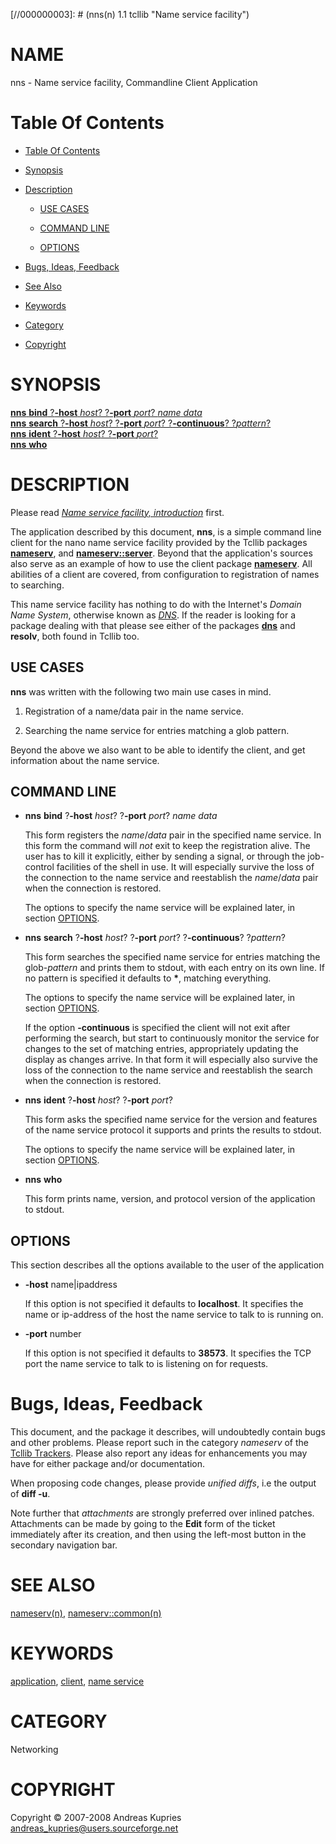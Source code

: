 
[//000000001]: # (nns - Name service facility)
[//000000002]: # (Generated from file 'nns.man' by tcllib/doctools with format 'markdown')
[//000000003]: # (nns(n) 1.1 tcllib "Name service facility")

# NAME

nns - Name service facility, Commandline Client Application

# <a name='toc'></a>Table Of Contents

  -  [Table Of Contents](#toc)

  -  [Synopsis](#synopsis)

  -  [Description](#section1)

      -  [USE CASES](#subsection1)

      -  [COMMAND LINE](#subsection2)

      -  [OPTIONS](#subsection3)

  -  [Bugs, Ideas, Feedback](#section2)

  -  [See Also](#see-also)

  -  [Keywords](#keywords)

  -  [Category](#category)

  -  [Copyright](#copyright)

# <a name='synopsis'></a>SYNOPSIS

[__nns__ __bind__ ?__-host__ *host*? ?__-port__ *port*? *name* *data*](#1)  
[__nns__ __search__ ?__-host__ *host*? ?__-port__ *port*? ?__-continuous__? ?*pattern*?](#2)  
[__nns__ __ident__ ?__-host__ *host*? ?__-port__ *port*?](#3)  
[__nns__ __who__](#4)  

# <a name='description'></a>DESCRIPTION

Please read *[Name service facility, introduction](../modules/nns/nns_intro.md)*
first.

The application described by this document, __nns__, is a simple command line
client for the nano name service facility provided by the Tcllib packages
__[nameserv](../modules/nns/nns_client.md)__, and
__[nameserv::server](../modules/nns/nns_server.md)__. Beyond that the
application's sources also serve as an example of how to use the client package
__[nameserv](../modules/nns/nns_client.md)__. All abilities of a client are
covered, from configuration to registration of names to searching.

This name service facility has nothing to do with the Internet's *Domain Name
System*, otherwise known as *[DNS](../../../index.md#dns)*. If the reader is
looking for a package dealing with that please see either of the packages
__[dns](../modules/dns/tcllib_dns.md)__ and __resolv__, both found in Tcllib
too.

## <a name='subsection1'></a>USE CASES

__nns__ was written with the following two main use cases in mind.

  1. Registration of a name/data pair in the name service.

  1. Searching the name service for entries matching a glob pattern.

Beyond the above we also want to be able to identify the client, and get
information about the name service.

## <a name='subsection2'></a>COMMAND LINE

  - <a name='1'></a>__nns__ __bind__ ?__-host__ *host*? ?__-port__ *port*? *name* *data*

    This form registers the *name*/*data* pair in the specified name service. In
    this form the command will *not* exit to keep the registration alive. The
    user has to kill it explicitly, either by sending a signal, or through the
    job-control facilities of the shell in use. It will especially survive the
    loss of the connection to the name service and reestablish the *name*/*data*
    pair when the connection is restored.

    The options to specify the name service will be explained later, in section
    [OPTIONS](#subsection3).

  - <a name='2'></a>__nns__ __search__ ?__-host__ *host*? ?__-port__ *port*? ?__-continuous__? ?*pattern*?

    This form searches the specified name service for entries matching the
    glob-*pattern* and prints them to stdout, with each entry on its own line.
    If no pattern is specified it defaults to __*__, matching everything.

    The options to specify the name service will be explained later, in section
    [OPTIONS](#subsection3).

    If the option __-continuous__ is specified the client will not exit after
    performing the search, but start to continuously monitor the service for
    changes to the set of matching entries, appropriately updating the display
    as changes arrive. In that form it will especially also survive the loss of
    the connection to the name service and reestablish the search when the
    connection is restored.

  - <a name='3'></a>__nns__ __ident__ ?__-host__ *host*? ?__-port__ *port*?

    This form asks the specified name service for the version and features of
    the name service protocol it supports and prints the results to stdout.

    The options to specify the name service will be explained later, in section
    [OPTIONS](#subsection3).

  - <a name='4'></a>__nns__ __who__

    This form prints name, version, and protocol version of the application to
    stdout.

## <a name='subsection3'></a>OPTIONS

This section describes all the options available to the user of the application

  - __-host__ name|ipaddress

    If this option is not specified it defaults to __localhost__. It specifies
    the name or ip-address of the host the name service to talk to is running
    on.

  - __-port__ number

    If this option is not specified it defaults to __38573__. It specifies the
    TCP port the name service to talk to is listening on for requests.

# <a name='section2'></a>Bugs, Ideas, Feedback

This document, and the package it describes, will undoubtedly contain bugs and
other problems. Please report such in the category *nameserv* of the [Tcllib
Trackers](http://core.tcl.tk/tcllib/reportlist). Please also report any ideas
for enhancements you may have for either package and/or documentation.

When proposing code changes, please provide *unified diffs*, i.e the output of
__diff -u__.

Note further that *attachments* are strongly preferred over inlined patches.
Attachments can be made by going to the __Edit__ form of the ticket immediately
after its creation, and then using the left-most button in the secondary
navigation bar.

# <a name='see-also'></a>SEE ALSO

[nameserv(n)](../modules/nns/nns_client.md),
[nameserv::common(n)](../modules/nns/nns_common.md)

# <a name='keywords'></a>KEYWORDS

[application](../../../index.md#application),
[client](../../../index.md#client), [name
service](../../../index.md#name_service)

# <a name='category'></a>CATEGORY

Networking

# <a name='copyright'></a>COPYRIGHT

Copyright &copy; 2007-2008 Andreas Kupries <andreas_kupries@users.sourceforge.net>
